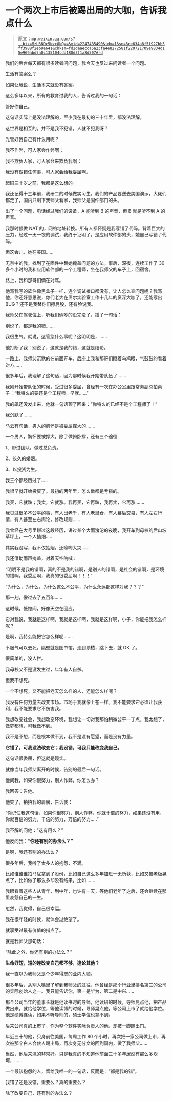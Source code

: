 # 一个两次上市后被踢出局的大咖，告诉我点什么

> 原文：[`mp.weixin.qq.com/s?__biz=MzU3NDc5Nzc0NQ==&mid=2247485490&idx=1&sn=6ce634a8f5f927bb5ff3988f2eb9e641&chksm=fd2daaecca5a23fa4e8272581f220721709e9834d15e969abd5a0c135104cdd188d3f1a8d507#rd`](http://mp.weixin.qq.com/s?__biz=MzU3NDc5Nzc0NQ==&mid=2247485490&idx=1&sn=6ce634a8f5f927bb5ff3988f2eb9e641&chksm=fd2daaecca5a23fa4e8272581f220721709e9834d15e969abd5a0c135104cdd188d3f1a8d507#rd)

我们的后台每天都有很多读者问问题，我今天也反过来问读者一个问题。

生活有答案么？

如果让我说，生活本来就没有答案。

这么多年以来，所有的教育过我的人，告诉过我的一句话：

管好你自己。

这句话实际上是没法理解的，至少我在最初的三十年里，都没法理解。

这世界是相互的，并不是我不犯错，人就不犯我呀？

光管好我自己有什么用呢？

我不作弊，可人家会作弊啊；

我不欺负人家，可人家会来欺负我啊；

我没有做错任何事，可人家会给我委屈啊。

起码三十岁之前，我都是这么想的。

我还记得十三年前，我研二的时候做实习生。我们的产品要送去美国演示，大佬们都走了，国内只剩下我师父看家，我师父是固件部门的头。

出了一个问题，电话经过我们的设备，A 能听到 B 的声音，但 B 就是听不到 A 的声音。

我那时候做 NAT 的，网络地址转换。所有人都怀疑是我写错了代码。背着巨大的压力，经过一天一夜的调试，我终于证明了，是应用软件部的头，她自己写错了代码。

但这会儿，她在美国......

无奈中的我，找到了在固件中替她掩盖问题的方法。事后，深夜，连续工作了 30 多个小时的我和应用软件部的一个工程师，坐在我师父的车子上，回宿舍。

路上，我和那哥们俩在对骂。

他骂我写的软件像黑盒子一样，连个调试接口都没有，让人怎么查问题呢？我骂他，你还好意思说，你们老大在贝尔实验室工作十几年的资深大咖了，还能写出 BUG？还不是我替你们擦屁股，还有脸说我。

我师父在驾驶位上，听我们俩吵的没完没了，插了一句话：

别说了，都是我的错.......

我很生气。就说，这管您什么事呢？这明明是，......

他打断了我：别说了，这就是我的错，这就是结论。

一路上，我师父沉默的在前面开车，后座上我和那哥们瞪着乌鸡眼，气鼓鼓的看着对方......

很多年后，我理解了这句话，因为那时候我开始带队伍了.......

我刚开始带队伍的时候，受过很多委屈，曾经有一次在办公室里跟常务副总拍桌子：“我特么的要还是个工程师，早就......"

我的飙还没发出来，他就一句话顶了回来：“你特么的已经不是个工程师了！”

我沉默了.......

马云有句话，男人的胸怀是被委屈撑大的.......

一个男人，胸怀要被撑大，除了做俯卧撑，还有三个途径

1、带过团队，做过总负责。

2、长久的婚姻。

3、以投资为生。

我三个都经历过了.....

我很早就开始投资了。最初的两年里，怎么做都是亏损的。

我买，它就跌；我卖，它就涨。我再买，它再跌，我再卖，它再涨.......

我见过很多不公平的事，有人出老千，有人老鼠仓，有人幕后交易，有人左右行情，有人甚至左右舆论，修改规则......

我曾经在大号里聊过这段经历，讲过某个大雨滂沱的夜晚，我开车到母校的后山坡草坪上，一个人抽烟.....

其实我没写，我不仅抽烟，还嚎啕大哭......

我还借助雨声掩盖，对着天空呐喊：

“明明不是我的错啊，真的不是我的错啊，是别人的错啊，是社会的错啊，是环境的错啊，我委屈啊，我真的很委屈啊！！！”

“为什么，为什么，为什么这么不公平，为什么永远都这样对我？？？”

那一刻，像过去了五百年......

这时候，恍惚间，好像天空在回应。

它对我说，我就是这样啊，我就是这样啊，我就是这样啊，小子，你能把我怎么样呢？

是啊，我特么能把它怎么样呢.......

不服气可以去死，隔壁就是图书馆，走到顶楼，跳下去，就 OK 了。

很简单的，没人拦。

我母校又不是没发生过，年年有人自杀。

但我不想死。

一个不想死，又不能把老天怎么样的人，还能怎么样呢？

我没有任何力量去改变市场。市场于我就像上苍一样。我不能要求它必须让我获利，我不能要求它不伤害我。

我想改变社会，我想改变环境，我想让一切对我那怕稍微公平一丁点，我太想了，做梦都想，可我做不到。

我不是不想，而是根本做不到，我不是没有愿望，而是没有力量。

**它错了，可我没法改变它；我没错，可我只能改变我自己。**

这句话很委屈，但这就是现实。

就像当年我师父离开的时候，告别的最后一句话。

他问我，如果你很努力，别人作弊，你怎么办？

我回答：告他。

他笑了，拍拍我的肩膀，告诉我：

“你记住我这句话，如果你很努力，别人作弊，你就十倍的努力，如果还没有用，你就百倍的努力，千倍的努力，万倍的努力.....”

我不解的问他：“这有用么？”

他反问我：**“你还有别的办法么？”**

是啊，我还有别的办法么？

很多年后，我听了太多人的抱怨，不满。

比如谁谁谁拍马屁拿到了股份，比如自己这么多年加班一无所获，比如又被老板晃点了，比如做了那么多却没有结果，比如.......

我眼看着这些人从青年，到中年，也许有一天，等他们老年了之后，还会继续在那里哀怨自己的一生。

忽然，我觉得，自己很幸运。

我在很年轻的时候，就体会过绝望了。

就享受过最有价值的指点了。

就是我师父那句话：

“除此之外，你还有别的办法么？”

**生命好短，短的连改变自己都不够，遑论其他？**

我一直以为我师父是个少年得志的业内大咖。

很多年后，从别人嘴里了解到我师父的过往，他曾经是那个行业里排名第三的公司的实际创始人之一。我只能告诉你，第一是华为，第二是中兴......

那个公司当年的董事长就是他读书时的导师，他读研的时候，导师晃点他，把产品做出来，就给他学位，等他读博的时候，导师晃点他，等公司上市了就给他学位。他是硕博连读，如果不听导师的，硕士学位也拿不到。

后来公司真的上市了，作为整个软件实际负责人的他，却被一脚踢出门。

年近三十的他，只身前往美国，每周工作 80 个小时，再次把一家公司做上市，再次被那个白人合伙人踢出局，再次身无分文的回到国内，做了我师父......

当然，他后来混的非常好。只是我真的不知道他前面三十多年居然有那么多坎坷，......

一个最该抱怨的人，留给我唯一的一句话，反而是：“都是我的错”。

我错了还是没错，重要么？真的重要么？

除了改变自己，还有别的办法么？